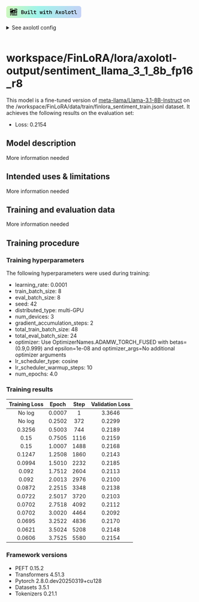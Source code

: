 
<!-- This model card has been generated automatically according to the information the Trainer had access to. You
should probably proofread and complete it, then remove this comment. -->

[<img src="https://raw.githubusercontent.com/axolotl-ai-cloud/axolotl/main/image/axolotl-badge-web.png" alt="Built with Axolotl" width="200" height="32"/>](https://github.com/axolotl-ai-cloud/axolotl)
<details><summary>See axolotl config</summary>

axolotl version: `0.9.1.post1`
```yaml
base_model: meta-llama/Llama-3.1-8B-Instruct
model_type: LlamaForCausalLM
tokenizer_type: AutoTokenizer
gradient_accumulation_steps: 2
micro_batch_size: 8
num_epochs: 4
learning_rate: 0.0001
optimizer: adamw_torch_fused
lr_scheduler: cosine
load_in_8bit: false
load_in_4bit: false
adapter: lora
lora_r: 8
lora_alpha: 16
lora_dropout: 0.05
lora_target_modules:
- q_proj
- k_proj
- v_proj
datasets:
- path: /workspace/FinLoRA/data/train/finlora_sentiment_train.jsonl
  type:
    field_instruction: context
    field_output: target
    format: '[INST] {instruction} [/INST]'
    no_input_format: '[INST] {instruction} [/INST]'
val_set_size: 0.02
output_dir: /workspace/FinLoRA/lora/axolotl-output/sentiment_llama_3_1_8b_fp16_r8
sequence_len: 4096
gradient_checkpointing: true
logging_steps: 500
warmup_steps: 10
evals_per_epoch: 4
saves_per_epoch: 1
weight_decay: 0.0
special_tokens:
  pad_token: <|end_of_text|>
deepspeed: deepspeed_configs/zero1.json
bf16: auto
tf32: false
chat_template: llama3
wandb_name: sentiment_llama_3_1_8b_fp16_r8

```

</details><br>

# workspace/FinLoRA/lora/axolotl-output/sentiment_llama_3_1_8b_fp16_r8

This model is a fine-tuned version of [meta-llama/Llama-3.1-8B-Instruct](https://huggingface.co/meta-llama/Llama-3.1-8B-Instruct) on the /workspace/FinLoRA/data/train/finlora_sentiment_train.jsonl dataset.
It achieves the following results on the evaluation set:
- Loss: 0.2154

## Model description

More information needed

## Intended uses & limitations

More information needed

## Training and evaluation data

More information needed

## Training procedure

### Training hyperparameters

The following hyperparameters were used during training:
- learning_rate: 0.0001
- train_batch_size: 8
- eval_batch_size: 8
- seed: 42
- distributed_type: multi-GPU
- num_devices: 3
- gradient_accumulation_steps: 2
- total_train_batch_size: 48
- total_eval_batch_size: 24
- optimizer: Use OptimizerNames.ADAMW_TORCH_FUSED with betas=(0.9,0.999) and epsilon=1e-08 and optimizer_args=No additional optimizer arguments
- lr_scheduler_type: cosine
- lr_scheduler_warmup_steps: 10
- num_epochs: 4.0

### Training results

| Training Loss | Epoch  | Step | Validation Loss |
|:-------------:|:------:|:----:|:---------------:|
| No log        | 0.0007 | 1    | 3.3646          |
| No log        | 0.2502 | 372  | 0.2299          |
| 0.3256        | 0.5003 | 744  | 0.2189          |
| 0.15          | 0.7505 | 1116 | 0.2159          |
| 0.15          | 1.0007 | 1488 | 0.2168          |
| 0.1247        | 1.2508 | 1860 | 0.2143          |
| 0.0994        | 1.5010 | 2232 | 0.2185          |
| 0.092         | 1.7512 | 2604 | 0.2113          |
| 0.092         | 2.0013 | 2976 | 0.2100          |
| 0.0872        | 2.2515 | 3348 | 0.2138          |
| 0.0722        | 2.5017 | 3720 | 0.2103          |
| 0.0702        | 2.7518 | 4092 | 0.2112          |
| 0.0702        | 3.0020 | 4464 | 0.2092          |
| 0.0695        | 3.2522 | 4836 | 0.2170          |
| 0.0621        | 3.5024 | 5208 | 0.2148          |
| 0.0606        | 3.7525 | 5580 | 0.2154          |


### Framework versions

- PEFT 0.15.2
- Transformers 4.51.3
- Pytorch 2.8.0.dev20250319+cu128
- Datasets 3.5.1
- Tokenizers 0.21.1